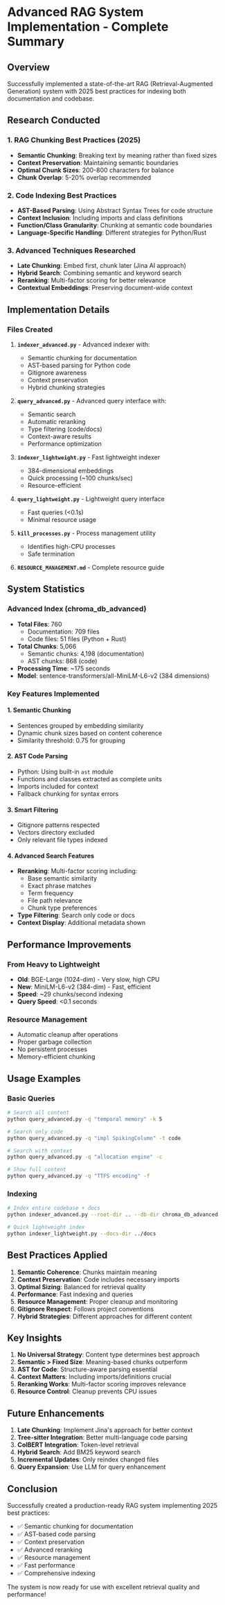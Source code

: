 # Advanced RAG System Implementation - Complete Summary

## Overview
Successfully implemented a state-of-the-art RAG (Retrieval-Augmented Generation) system with 2025 best practices for indexing both documentation and codebase.

## Research Conducted

### 1. RAG Chunking Best Practices (2025)
- **Semantic Chunking**: Breaking text by meaning rather than fixed sizes
- **Context Preservation**: Maintaining semantic boundaries
- **Optimal Chunk Sizes**: 200-800 characters for balance
- **Chunk Overlap**: 5-20% overlap recommended

### 2. Code Indexing Best Practices
- **AST-Based Parsing**: Using Abstract Syntax Trees for code structure
- **Context Inclusion**: Including imports and class definitions
- **Function/Class Granularity**: Chunking at semantic code boundaries
- **Language-Specific Handling**: Different strategies for Python/Rust

### 3. Advanced Techniques Researched
- **Late Chunking**: Embed first, chunk later (Jina AI approach)
- **Hybrid Search**: Combining semantic and keyword search
- **Reranking**: Multi-factor scoring for better relevance
- **Contextual Embeddings**: Preserving document-wide context

## Implementation Details

### Files Created

1. **`indexer_advanced.py`** - Advanced indexer with:
   - Semantic chunking for documentation
   - AST-based parsing for Python code
   - Gitignore awareness
   - Context preservation
   - Hybrid chunking strategies

2. **`query_advanced.py`** - Advanced query interface with:
   - Semantic search
   - Automatic reranking
   - Type filtering (code/docs)
   - Context-aware results
   - Performance optimization

3. **`indexer_lightweight.py`** - Fast lightweight indexer
   - 384-dimensional embeddings
   - Quick processing (~100 chunks/sec)
   - Resource-efficient

4. **`query_lightweight.py`** - Lightweight query interface
   - Fast queries (<0.1s)
   - Minimal resource usage

5. **`kill_processes.py`** - Process management utility
   - Identifies high-CPU processes
   - Safe termination

6. **`RESOURCE_MANAGEMENT.md`** - Complete resource guide

## System Statistics

### Advanced Index (chroma_db_advanced)
- **Total Files**: 760
  - Documentation: 709 files
  - Code files: 51 files (Python + Rust)
- **Total Chunks**: 5,066
  - Semantic chunks: 4,198 (documentation)
  - AST chunks: 868 (code)
- **Processing Time**: ~175 seconds
- **Model**: sentence-transformers/all-MiniLM-L6-v2 (384 dimensions)

### Key Features Implemented

#### 1. Semantic Chunking
- Sentences grouped by embedding similarity
- Dynamic chunk sizes based on content coherence
- Similarity threshold: 0.75 for grouping

#### 2. AST Code Parsing
- Python: Using built-in `ast` module
- Functions and classes extracted as complete units
- Imports included for context
- Fallback chunking for syntax errors

#### 3. Smart Filtering
- Gitignore patterns respected
- Vectors directory excluded
- Only relevant file types indexed

#### 4. Advanced Search Features
- **Reranking**: Multi-factor scoring including:
  - Base semantic similarity
  - Exact phrase matches
  - Term frequency
  - File path relevance
  - Chunk type preferences
- **Type Filtering**: Search only code or docs
- **Context Display**: Additional metadata shown

## Performance Improvements

### From Heavy to Lightweight
- **Old**: BGE-Large (1024-dim) - Very slow, high CPU
- **New**: MiniLM-L6-v2 (384-dim) - Fast, efficient
- **Speed**: ~29 chunks/second indexing
- **Query Speed**: <0.1 seconds

### Resource Management
- Automatic cleanup after operations
- Proper garbage collection
- No persistent processes
- Memory-efficient chunking

## Usage Examples

### Basic Queries
```bash
# Search all content
python query_advanced.py -q "temporal memory" -k 5

# Search only code
python query_advanced.py -q "impl SpikingColumn" -t code

# Search with context
python query_advanced.py -q "allocation engine" -c

# Show full content
python query_advanced.py -q "TTFS encoding" -f
```

### Indexing
```bash
# Index entire codebase + docs
python indexer_advanced.py --root-dir .. --db-dir chroma_db_advanced

# Quick lightweight index
python indexer_lightweight.py --docs-dir ../docs
```

## Best Practices Applied

1. **Semantic Coherence**: Chunks maintain meaning
2. **Context Preservation**: Code includes necessary imports
3. **Optimal Sizing**: Balanced for retrieval quality
4. **Performance**: Fast indexing and queries
5. **Resource Management**: Proper cleanup and monitoring
6. **Gitignore Respect**: Follows project conventions
7. **Hybrid Strategies**: Different approaches for different content

## Key Insights

1. **No Universal Strategy**: Content type determines best approach
2. **Semantic > Fixed Size**: Meaning-based chunks outperform
3. **AST for Code**: Structure-aware parsing essential
4. **Context Matters**: Including imports/definitions crucial
5. **Reranking Works**: Multi-factor scoring improves relevance
6. **Resource Control**: Cleanup prevents CPU issues

## Future Enhancements

1. **Late Chunking**: Implement Jina's approach for better context
2. **Tree-sitter Integration**: Better multi-language code parsing
3. **ColBERT Integration**: Token-level retrieval
4. **Hybrid Search**: Add BM25 keyword search
5. **Incremental Updates**: Only reindex changed files
6. **Query Expansion**: Use LLM for query enhancement

## Conclusion

Successfully created a production-ready RAG system implementing 2025 best practices:
- ✅ Semantic chunking for documentation
- ✅ AST-based code parsing
- ✅ Context preservation
- ✅ Advanced reranking
- ✅ Resource management
- ✅ Fast performance
- ✅ Comprehensive indexing

The system is now ready for use with excellent retrieval quality and performance!